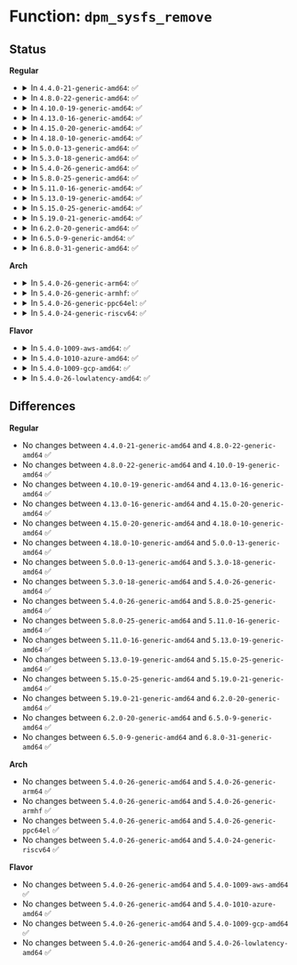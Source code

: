 # Function: <code>dpm_sysfs_remove</code>

## Status
<b>Regular</b>
<ul>
<li>
<details>
<summary>In <code>4.4.0-21-generic-amd64</code>: ✅</summary>

```c
void dpm_sysfs_remove(struct device * dev)
```

```json
{
  "name": "dpm_sysfs_remove",
  "collision_type": "Unique Global",
  "inline_type": "No",
  "funcs": [
    {
      "addr": 18446744071584433008,
      "name": "dpm_sysfs_remove",
      "external": true,
      "loc": "drivers/base/power/sysfs.c:757",
      "file": "drivers/base/power/sysfs.c",
      "inline": "seen, unknown",
      "caller_inline": [],
      "caller_func": [
        "drivers/base/core.c:device_del",
        "drivers/base/core.c:device_add"
      ]
    }
  ],
  "symbols": [
    {
      "addr": 18446744071584433008,
      "name": "dpm_sysfs_remove",
      "section": ".text",
      "bind": "STB_GLOBAL",
      "size": 92
    }
  ]
}
```
</details>
</li>
<li>
<details>
<summary>In <code>4.8.0-22-generic-amd64</code>: ✅</summary>

```c
void dpm_sysfs_remove(struct device * dev)
```

```json
{
  "name": "dpm_sysfs_remove",
  "collision_type": "Unique Global",
  "inline_type": "No",
  "funcs": [
    {
      "addr": 18446744071584768880,
      "name": "dpm_sysfs_remove",
      "external": true,
      "loc": "drivers/base/power/sysfs.c:757",
      "file": "drivers/base/power/sysfs.c",
      "inline": "seen, unknown",
      "caller_inline": [],
      "caller_func": [
        "drivers/base/core.c:device_del",
        "drivers/base/core.c:device_add"
      ]
    }
  ],
  "symbols": [
    {
      "addr": 18446744071584768880,
      "name": "dpm_sysfs_remove",
      "section": ".text",
      "bind": "STB_GLOBAL",
      "size": 92
    }
  ]
}
```
</details>
</li>
<li>
<details>
<summary>In <code>4.10.0-19-generic-amd64</code>: ✅</summary>

```c
void dpm_sysfs_remove(struct device * dev)
```

```json
{
  "name": "dpm_sysfs_remove",
  "collision_type": "Unique Global",
  "inline_type": "No",
  "funcs": [
    {
      "addr": 18446744071584959280,
      "name": "dpm_sysfs_remove",
      "external": true,
      "loc": "drivers/base/power/sysfs.c:761",
      "file": "drivers/base/power/sysfs.c",
      "inline": "seen, unknown",
      "caller_inline": [],
      "caller_func": [
        "drivers/base/core.c:device_del",
        "drivers/base/core.c:device_add"
      ]
    }
  ],
  "symbols": [
    {
      "addr": 18446744071584959280,
      "name": "dpm_sysfs_remove",
      "section": ".text",
      "bind": "STB_GLOBAL",
      "size": 92
    }
  ]
}
```
</details>
</li>
<li>
<details>
<summary>In <code>4.13.0-16-generic-amd64</code>: ✅</summary>

```c
void dpm_sysfs_remove(struct device * dev)
```

```json
{
  "name": "dpm_sysfs_remove",
  "collision_type": "Unique Global",
  "inline_type": "No",
  "funcs": [
    {
      "addr": 18446744071585044176,
      "name": "dpm_sysfs_remove",
      "external": true,
      "loc": "drivers/base/power/sysfs.c:763",
      "file": "drivers/base/power/sysfs.c",
      "inline": "seen, unknown",
      "caller_inline": [],
      "caller_func": [
        "drivers/base/core.c:device_del",
        "drivers/base/core.c:device_add"
      ]
    }
  ],
  "symbols": [
    {
      "addr": 18446744071585044176,
      "name": "dpm_sysfs_remove",
      "section": ".text",
      "bind": "STB_GLOBAL",
      "size": 92
    }
  ]
}
```
</details>
</li>
<li>
<details>
<summary>In <code>4.15.0-20-generic-amd64</code>: ✅</summary>

```c
void dpm_sysfs_remove(struct device * dev)
```

```json
{
  "name": "dpm_sysfs_remove",
  "collision_type": "Unique Global",
  "inline_type": "No",
  "funcs": [
    {
      "addr": 18446744071585466848,
      "name": "dpm_sysfs_remove",
      "external": true,
      "loc": "drivers/base/power/sysfs.c:752",
      "file": "drivers/base/power/sysfs.c",
      "inline": "seen, unknown",
      "caller_inline": [],
      "caller_func": [
        "drivers/base/core.c:device_del",
        "drivers/base/core.c:device_add"
      ]
    }
  ],
  "symbols": [
    {
      "addr": 18446744071585466848,
      "name": "dpm_sysfs_remove",
      "section": ".text",
      "bind": "STB_GLOBAL",
      "size": 92
    }
  ]
}
```
</details>
</li>
<li>
<details>
<summary>In <code>4.18.0-10-generic-amd64</code>: ✅</summary>

```c
void dpm_sysfs_remove(struct device * dev)
```

```json
{
  "name": "dpm_sysfs_remove",
  "collision_type": "Unique Global",
  "inline_type": "No",
  "funcs": [
    {
      "addr": 18446744071585710720,
      "name": "dpm_sysfs_remove",
      "external": true,
      "loc": "drivers/base/power/sysfs.c:728",
      "file": "drivers/base/power/sysfs.c",
      "inline": "seen, unknown",
      "caller_inline": [],
      "caller_func": [
        "drivers/base/core.c:device_del",
        "drivers/base/core.c:device_add"
      ]
    }
  ],
  "symbols": [
    {
      "addr": 18446744071585710720,
      "name": "dpm_sysfs_remove",
      "section": ".text",
      "bind": "STB_GLOBAL",
      "size": 92
    }
  ]
}
```
</details>
</li>
<li>
<details>
<summary>In <code>5.0.0-13-generic-amd64</code>: ✅</summary>

```c
void dpm_sysfs_remove(struct device * dev)
```

```json
{
  "name": "dpm_sysfs_remove",
  "collision_type": "Unique Global",
  "inline_type": "No",
  "funcs": [
    {
      "addr": 18446744071585842352,
      "name": "dpm_sysfs_remove",
      "external": true,
      "loc": "drivers/base/power/sysfs.c:728",
      "file": "drivers/base/power/sysfs.c",
      "inline": "seen, unknown",
      "caller_inline": [],
      "caller_func": [
        "drivers/base/core.c:device_del",
        "drivers/base/core.c:device_add"
      ]
    }
  ],
  "symbols": [
    {
      "addr": 18446744071585842352,
      "name": "dpm_sysfs_remove",
      "section": ".text",
      "bind": "STB_GLOBAL",
      "size": 92
    }
  ]
}
```
</details>
</li>
<li>
<details>
<summary>In <code>5.3.0-18-generic-amd64</code>: ✅</summary>

```c
void dpm_sysfs_remove(struct device * dev)
```

```json
{
  "name": "dpm_sysfs_remove",
  "collision_type": "Unique Global",
  "inline_type": "No",
  "funcs": [
    {
      "addr": 18446744071586078784,
      "name": "dpm_sysfs_remove",
      "external": true,
      "loc": "drivers/base/power/sysfs.c:727",
      "file": "drivers/base/power/sysfs.c",
      "inline": "seen, unknown",
      "caller_inline": [],
      "caller_func": [
        "drivers/base/core.c:device_del",
        "drivers/base/core.c:device_add"
      ]
    }
  ],
  "symbols": [
    {
      "addr": 18446744071586078784,
      "name": "dpm_sysfs_remove",
      "section": ".text",
      "bind": "STB_GLOBAL",
      "size": 93
    }
  ]
}
```
</details>
</li>
<li>
<details>
<summary>In <code>5.4.0-26-generic-amd64</code>: ✅</summary>

```c
void dpm_sysfs_remove(struct device * dev)
```

```json
{
  "name": "dpm_sysfs_remove",
  "collision_type": "Unique Global",
  "inline_type": "No",
  "funcs": [
    {
      "addr": 18446744071586227216,
      "name": "dpm_sysfs_remove",
      "external": true,
      "loc": "drivers/base/power/sysfs.c:786",
      "file": "drivers/base/power/sysfs.c",
      "inline": "seen, unknown",
      "caller_inline": [],
      "caller_func": [
        "drivers/base/core.c:device_del",
        "drivers/base/core.c:device_add"
      ]
    }
  ],
  "symbols": [
    {
      "addr": 18446744071586227216,
      "name": "dpm_sysfs_remove",
      "section": ".text",
      "bind": "STB_GLOBAL",
      "size": 93
    }
  ]
}
```
</details>
</li>
<li>
<details>
<summary>In <code>5.8.0-25-generic-amd64</code>: ✅</summary>

```c
void dpm_sysfs_remove(struct device * dev)
```

```json
{
  "name": "dpm_sysfs_remove",
  "collision_type": "Unique Global",
  "inline_type": "No",
  "funcs": [
    {
      "addr": 18446744071586993136,
      "name": "dpm_sysfs_remove",
      "external": true,
      "loc": "drivers/base/power/sysfs.c:786",
      "file": "drivers/base/power/sysfs.c",
      "inline": "seen, unknown",
      "caller_inline": [],
      "caller_func": [
        "drivers/base/core.c:device_del",
        "drivers/base/core.c:device_add"
      ]
    }
  ],
  "symbols": [
    {
      "addr": 18446744071586993136,
      "name": "dpm_sysfs_remove",
      "section": ".text",
      "bind": "STB_GLOBAL",
      "size": 95
    }
  ]
}
```
</details>
</li>
<li>
<details>
<summary>In <code>5.11.0-16-generic-amd64</code>: ✅</summary>

```c
void dpm_sysfs_remove(struct device * dev)
```

```json
{
  "name": "dpm_sysfs_remove",
  "collision_type": "Unique Global",
  "inline_type": "No",
  "funcs": [
    {
      "addr": 18446744071587077888,
      "name": "dpm_sysfs_remove",
      "external": true,
      "loc": "drivers/base/power/sysfs.c:829",
      "file": "drivers/base/power/sysfs.c",
      "inline": "seen, unknown",
      "caller_inline": [],
      "caller_func": [
        "drivers/base/core.c:device_del",
        "drivers/base/core.c:device_add"
      ]
    }
  ],
  "symbols": [
    {
      "addr": 18446744071587077888,
      "name": "dpm_sysfs_remove",
      "section": ".text",
      "bind": "STB_GLOBAL",
      "size": 95
    }
  ]
}
```
</details>
</li>
<li>
<details>
<summary>In <code>5.13.0-19-generic-amd64</code>: ✅</summary>

```c
void dpm_sysfs_remove(struct device * dev)
```

```json
{
  "name": "dpm_sysfs_remove",
  "collision_type": "Unique Global",
  "inline_type": "No",
  "funcs": [
    {
      "addr": 18446744071586964160,
      "name": "dpm_sysfs_remove",
      "external": true,
      "loc": "drivers/base/power/sysfs.c:829",
      "file": "drivers/base/power/sysfs.c",
      "inline": "seen, unknown",
      "caller_inline": [],
      "caller_func": [
        "drivers/base/core.c:device_del",
        "drivers/base/core.c:device_add"
      ]
    }
  ],
  "symbols": [
    {
      "addr": 18446744071586964160,
      "name": "dpm_sysfs_remove",
      "section": ".text",
      "bind": "STB_GLOBAL",
      "size": 95
    }
  ]
}
```
</details>
</li>
<li>
<details>
<summary>In <code>5.15.0-25-generic-amd64</code>: ✅</summary>

```c
void dpm_sysfs_remove(struct device * dev)
```

```json
{
  "name": "dpm_sysfs_remove",
  "collision_type": "Unique Global",
  "inline_type": "No",
  "funcs": [
    {
      "addr": 18446744071587530304,
      "name": "dpm_sysfs_remove",
      "external": true,
      "loc": "drivers/base/power/sysfs.c:829",
      "file": "drivers/base/power/sysfs.c",
      "inline": "seen, unknown",
      "caller_inline": [],
      "caller_func": [
        "drivers/base/core.c:device_del",
        "drivers/base/core.c:device_add"
      ]
    }
  ],
  "symbols": [
    {
      "addr": 18446744071587530304,
      "name": "dpm_sysfs_remove",
      "section": ".text",
      "bind": "STB_GLOBAL",
      "size": 95
    }
  ]
}
```
</details>
</li>
<li>
<details>
<summary>In <code>5.19.0-21-generic-amd64</code>: ✅</summary>

```c
void dpm_sysfs_remove(struct device * dev)
```

```json
{
  "name": "dpm_sysfs_remove",
  "collision_type": "Unique Global",
  "inline_type": "No",
  "funcs": [
    {
      "addr": 18446744071588860768,
      "name": "dpm_sysfs_remove",
      "external": true,
      "loc": "drivers/base/power/sysfs.c:829",
      "file": "drivers/base/power/sysfs.c",
      "inline": "seen, unknown",
      "caller_inline": [],
      "caller_func": [
        "drivers/base/core.c:device_del",
        "drivers/base/core.c:device_add"
      ]
    }
  ],
  "symbols": [
    {
      "addr": 18446744071588860768,
      "name": "dpm_sysfs_remove",
      "section": ".text",
      "bind": "STB_GLOBAL",
      "size": 110
    }
  ]
}
```
</details>
</li>
<li>
<details>
<summary>In <code>6.2.0-20-generic-amd64</code>: ✅</summary>

```c
void dpm_sysfs_remove(struct device * dev)
```

```json
{
  "name": "dpm_sysfs_remove",
  "collision_type": "Unique Global",
  "inline_type": "No",
  "funcs": [
    {
      "addr": 18446744071590367408,
      "name": "dpm_sysfs_remove",
      "external": true,
      "loc": "drivers/base/power/sysfs.c:829",
      "file": "drivers/base/power/sysfs.c",
      "inline": "seen, unknown",
      "caller_inline": [],
      "caller_func": [
        "drivers/base/core.c:device_del",
        "drivers/base/core.c:device_add"
      ]
    }
  ],
  "symbols": [
    {
      "addr": 18446744071590367408,
      "name": "dpm_sysfs_remove",
      "section": ".text",
      "bind": "STB_GLOBAL",
      "size": 110
    }
  ]
}
```
</details>
</li>
<li>
<details>
<summary>In <code>6.5.0-9-generic-amd64</code>: ✅</summary>

```c
void dpm_sysfs_remove(struct device * dev)
```

```json
{
  "name": "dpm_sysfs_remove",
  "collision_type": "Unique Global",
  "inline_type": "No",
  "funcs": [
    {
      "addr": 18446744071590687904,
      "name": "dpm_sysfs_remove",
      "external": true,
      "loc": "drivers/base/power/sysfs.c:829",
      "file": "drivers/base/power/sysfs.c",
      "inline": "seen, unknown",
      "caller_inline": [],
      "caller_func": [
        "drivers/base/core.c:device_del",
        "drivers/base/core.c:device_add"
      ]
    }
  ],
  "symbols": [
    {
      "addr": 18446744071590687904,
      "name": "dpm_sysfs_remove",
      "section": ".text",
      "bind": "STB_GLOBAL",
      "size": 110
    }
  ]
}
```
</details>
</li>
<li>
<details>
<summary>In <code>6.8.0-31-generic-amd64</code>: ✅</summary>

```c
void dpm_sysfs_remove(struct device * dev)
```

```json
{
  "name": "dpm_sysfs_remove",
  "collision_type": "Unique Global",
  "inline_type": "No",
  "funcs": [
    {
      "addr": 18446744071591049360,
      "name": "dpm_sysfs_remove",
      "external": true,
      "loc": "drivers/base/power/sysfs.c:829",
      "file": "drivers/base/power/sysfs.c",
      "inline": "seen, unknown",
      "caller_inline": [],
      "caller_func": [
        "drivers/base/core.c:device_del",
        "drivers/base/core.c:device_add"
      ]
    }
  ],
  "symbols": [
    {
      "addr": 18446744071591049360,
      "name": "dpm_sysfs_remove",
      "section": ".text",
      "bind": "STB_GLOBAL",
      "size": 110
    }
  ]
}
```
</details>
</li>
</ul>
<b>Arch</b>
<ul>
<li>
<details>
<summary>In <code>5.4.0-26-generic-arm64</code>: ✅</summary>

```c
void dpm_sysfs_remove(struct device * dev)
```

```json
{
  "name": "dpm_sysfs_remove",
  "collision_type": "Unique Global",
  "inline_type": "No",
  "funcs": [
    {
      "addr": 18446603336499038320,
      "name": "dpm_sysfs_remove",
      "external": true,
      "loc": "drivers/base/power/sysfs.c:786",
      "file": "drivers/base/power/sysfs.c",
      "inline": "seen, unknown",
      "caller_inline": [],
      "caller_func": [
        "drivers/base/core.c:device_del",
        "drivers/base/core.c:device_add"
      ]
    }
  ],
  "symbols": [
    {
      "addr": 18446603336499038320,
      "name": "dpm_sysfs_remove",
      "section": ".text",
      "bind": "STB_GLOBAL",
      "size": 108
    }
  ]
}
```
</details>
</li>
<li>
<details>
<summary>In <code>5.4.0-26-generic-armhf</code>: ✅</summary>

```c
void dpm_sysfs_remove(struct device * dev)
```

```json
{
  "name": "dpm_sysfs_remove",
  "collision_type": "Unique Global",
  "inline_type": "No",
  "funcs": [
    {
      "addr": 3231597424,
      "name": "dpm_sysfs_remove",
      "external": true,
      "loc": "drivers/base/power/sysfs.c:786",
      "file": "drivers/base/power/sysfs.c",
      "inline": "seen, unknown",
      "caller_inline": [],
      "caller_func": [
        "drivers/base/core.c:device_del",
        "drivers/base/core.c:device_add"
      ]
    }
  ],
  "symbols": [
    {
      "addr": 3231597424,
      "name": "dpm_sysfs_remove",
      "section": ".text",
      "bind": "STB_GLOBAL",
      "size": 108
    }
  ]
}
```
</details>
</li>
<li>
<details>
<summary>In <code>5.4.0-26-generic-ppc64el</code>: ✅</summary>

```c
void dpm_sysfs_remove(struct device * dev)
```

```json
{
  "name": "dpm_sysfs_remove",
  "collision_type": "Unique Global",
  "inline_type": "No",
  "funcs": [
    {
      "addr": 13835058055292208928,
      "name": "dpm_sysfs_remove",
      "external": true,
      "loc": "drivers/base/power/sysfs.c:786",
      "file": "drivers/base/power/sysfs.c",
      "inline": "seen, unknown",
      "caller_inline": [],
      "caller_func": [
        "drivers/base/core.c:device_del",
        "drivers/base/core.c:device_add"
      ]
    }
  ],
  "symbols": [
    {
      "addr": 13835058055292208928,
      "name": "dpm_sysfs_remove",
      "section": ".text",
      "bind": "STB_GLOBAL",
      "size": 160
    }
  ]
}
```
</details>
</li>
<li>
<details>
<summary>In <code>5.4.0-24-generic-riscv64</code>: ✅</summary>

```c
void dpm_sysfs_remove(struct device * dev)
```

```json
{
  "name": "dpm_sysfs_remove",
  "collision_type": "Unique Global",
  "inline_type": "No",
  "funcs": [
    {
      "addr": 18446743936276400954,
      "name": "dpm_sysfs_remove",
      "external": true,
      "loc": "drivers/base/power/sysfs.c:786",
      "file": "drivers/base/power/sysfs.c",
      "inline": "seen, unknown",
      "caller_inline": [],
      "caller_func": [
        "drivers/base/core.c:device_del",
        "drivers/base/core.c:device_add"
      ]
    }
  ],
  "symbols": [
    {
      "addr": 18446743936276400954,
      "name": "dpm_sysfs_remove",
      "section": ".text",
      "bind": "STB_GLOBAL",
      "size": 124
    }
  ]
}
```
</details>
</li>
</ul>
<b>Flavor</b>
<ul>
<li>
<details>
<summary>In <code>5.4.0-1009-aws-amd64</code>: ✅</summary>

```c
void dpm_sysfs_remove(struct device * dev)
```

```json
{
  "name": "dpm_sysfs_remove",
  "collision_type": "Unique Global",
  "inline_type": "No",
  "funcs": [
    {
      "addr": 18446744071585987424,
      "name": "dpm_sysfs_remove",
      "external": true,
      "loc": "drivers/base/power/sysfs.c:786",
      "file": "drivers/base/power/sysfs.c",
      "inline": "seen, unknown",
      "caller_inline": [],
      "caller_func": [
        "drivers/base/core.c:device_del",
        "drivers/base/core.c:device_add"
      ]
    }
  ],
  "symbols": [
    {
      "addr": 18446744071585987424,
      "name": "dpm_sysfs_remove",
      "section": ".text",
      "bind": "STB_GLOBAL",
      "size": 93
    }
  ]
}
```
</details>
</li>
<li>
<details>
<summary>In <code>5.4.0-1010-azure-amd64</code>: ✅</summary>

```c
void dpm_sysfs_remove(struct device * dev)
```

```json
{
  "name": "dpm_sysfs_remove",
  "collision_type": "Unique Global",
  "inline_type": "No",
  "funcs": [
    {
      "addr": 18446744071585836688,
      "name": "dpm_sysfs_remove",
      "external": true,
      "loc": "drivers/base/power/sysfs.c:786",
      "file": "drivers/base/power/sysfs.c",
      "inline": "seen, unknown",
      "caller_inline": [],
      "caller_func": [
        "drivers/base/core.c:device_del",
        "drivers/base/core.c:device_add"
      ]
    }
  ],
  "symbols": [
    {
      "addr": 18446744071585836688,
      "name": "dpm_sysfs_remove",
      "section": ".text",
      "bind": "STB_GLOBAL",
      "size": 93
    }
  ]
}
```
</details>
</li>
<li>
<details>
<summary>In <code>5.4.0-1009-gcp-amd64</code>: ✅</summary>

```c
void dpm_sysfs_remove(struct device * dev)
```

```json
{
  "name": "dpm_sysfs_remove",
  "collision_type": "Unique Global",
  "inline_type": "No",
  "funcs": [
    {
      "addr": 18446744071586177232,
      "name": "dpm_sysfs_remove",
      "external": true,
      "loc": "drivers/base/power/sysfs.c:786",
      "file": "drivers/base/power/sysfs.c",
      "inline": "seen, unknown",
      "caller_inline": [],
      "caller_func": [
        "drivers/base/core.c:device_del",
        "drivers/base/core.c:device_add"
      ]
    }
  ],
  "symbols": [
    {
      "addr": 18446744071586177232,
      "name": "dpm_sysfs_remove",
      "section": ".text",
      "bind": "STB_GLOBAL",
      "size": 93
    }
  ]
}
```
</details>
</li>
<li>
<details>
<summary>In <code>5.4.0-26-lowlatency-amd64</code>: ✅</summary>

```c
void dpm_sysfs_remove(struct device * dev)
```

```json
{
  "name": "dpm_sysfs_remove",
  "collision_type": "Unique Global",
  "inline_type": "No",
  "funcs": [
    {
      "addr": 18446744071586285856,
      "name": "dpm_sysfs_remove",
      "external": true,
      "loc": "drivers/base/power/sysfs.c:786",
      "file": "drivers/base/power/sysfs.c",
      "inline": "seen, unknown",
      "caller_inline": [],
      "caller_func": [
        "drivers/base/core.c:device_del",
        "drivers/base/core.c:device_add"
      ]
    }
  ],
  "symbols": [
    {
      "addr": 18446744071586285856,
      "name": "dpm_sysfs_remove",
      "section": ".text",
      "bind": "STB_GLOBAL",
      "size": 93
    }
  ]
}
```
</details>
</li>
</ul>

## Differences
<b>Regular</b>
<ul>
<li>
No changes between <code>4.4.0-21-generic-amd64</code> and <code>4.8.0-22-generic-amd64</code> ✅
</li>
<li>
No changes between <code>4.8.0-22-generic-amd64</code> and <code>4.10.0-19-generic-amd64</code> ✅
</li>
<li>
No changes between <code>4.10.0-19-generic-amd64</code> and <code>4.13.0-16-generic-amd64</code> ✅
</li>
<li>
No changes between <code>4.13.0-16-generic-amd64</code> and <code>4.15.0-20-generic-amd64</code> ✅
</li>
<li>
No changes between <code>4.15.0-20-generic-amd64</code> and <code>4.18.0-10-generic-amd64</code> ✅
</li>
<li>
No changes between <code>4.18.0-10-generic-amd64</code> and <code>5.0.0-13-generic-amd64</code> ✅
</li>
<li>
No changes between <code>5.0.0-13-generic-amd64</code> and <code>5.3.0-18-generic-amd64</code> ✅
</li>
<li>
No changes between <code>5.3.0-18-generic-amd64</code> and <code>5.4.0-26-generic-amd64</code> ✅
</li>
<li>
No changes between <code>5.4.0-26-generic-amd64</code> and <code>5.8.0-25-generic-amd64</code> ✅
</li>
<li>
No changes between <code>5.8.0-25-generic-amd64</code> and <code>5.11.0-16-generic-amd64</code> ✅
</li>
<li>
No changes between <code>5.11.0-16-generic-amd64</code> and <code>5.13.0-19-generic-amd64</code> ✅
</li>
<li>
No changes between <code>5.13.0-19-generic-amd64</code> and <code>5.15.0-25-generic-amd64</code> ✅
</li>
<li>
No changes between <code>5.15.0-25-generic-amd64</code> and <code>5.19.0-21-generic-amd64</code> ✅
</li>
<li>
No changes between <code>5.19.0-21-generic-amd64</code> and <code>6.2.0-20-generic-amd64</code> ✅
</li>
<li>
No changes between <code>6.2.0-20-generic-amd64</code> and <code>6.5.0-9-generic-amd64</code> ✅
</li>
<li>
No changes between <code>6.5.0-9-generic-amd64</code> and <code>6.8.0-31-generic-amd64</code> ✅
</li>
</ul>
<b>Arch</b>
<ul>
<li>
No changes between <code>5.4.0-26-generic-amd64</code> and <code>5.4.0-26-generic-arm64</code> ✅
</li>
<li>
No changes between <code>5.4.0-26-generic-amd64</code> and <code>5.4.0-26-generic-armhf</code> ✅
</li>
<li>
No changes between <code>5.4.0-26-generic-amd64</code> and <code>5.4.0-26-generic-ppc64el</code> ✅
</li>
<li>
No changes between <code>5.4.0-26-generic-amd64</code> and <code>5.4.0-24-generic-riscv64</code> ✅
</li>
</ul>
<b>Flavor</b>
<ul>
<li>
No changes between <code>5.4.0-26-generic-amd64</code> and <code>5.4.0-1009-aws-amd64</code> ✅
</li>
<li>
No changes between <code>5.4.0-26-generic-amd64</code> and <code>5.4.0-1010-azure-amd64</code> ✅
</li>
<li>
No changes between <code>5.4.0-26-generic-amd64</code> and <code>5.4.0-1009-gcp-amd64</code> ✅
</li>
<li>
No changes between <code>5.4.0-26-generic-amd64</code> and <code>5.4.0-26-lowlatency-amd64</code> ✅
</li>
</ul>

